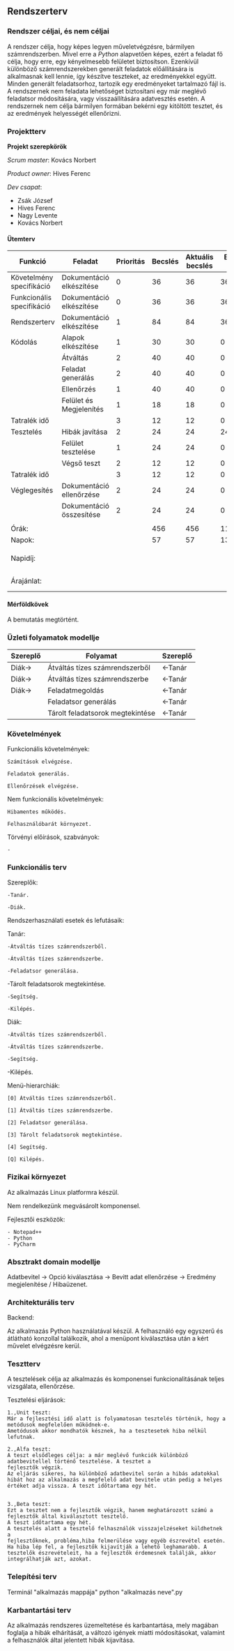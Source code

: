## Rendszerterv

### Rendszer céljai, és nem céljai

A rendszer célja, hogy képes legyen műveletvégzésre, bármilyen számrendszerben. Mivel erre a *Python* alapvetően képes, ezért a feladat fő célja, hogy erre, egy kényelmesebb felületet biztosítson. Ezenkívül különböző számrendszerekben generált feladatok előállítására is alkalmasnak kell lennie, így készítve teszteket, az eredményekkel együtt. Minden generált feladatsorhoz, tartozik egy eredményeket tartalmazó fájl is. A rendszernek nem feladata lehetőséget biztosítani egy már meglévő feladatsor módosítására, vagy visszaállítására adatvesztés esetén. A rendszernek nem célja bármilyen formában bekérni egy kitöltött tesztet, és az eredmények helyességét ellenőrizni.

### Projektterv

**Projekt szerepkörök**

*Scrum master*: Kovács Norbert

*Product owner*: Hives Ferenc

*Dev csapat*:
- Zsák József
- Hives Ferenc
- Nagy Levente
- Kovács Norbert

#### Ütemterv

| Funkció | Feladat | Prioritás | Becslés | Aktuális becslés | Eltelt idő | Hátralévő idő |
| --- | --- | --- | --- | --- | --- | --- |
| Követelmény specifikáció |  Dokumentáció elkészítése |  0  |  36  |  36  |  36  |  0  |
| Funkcionális specifikáció | Dokumentáció elkészítése |  0  |  36  |  36  |  36  |  0  |
| Rendszerterv | Dokumentáció elkészítése |  1  |  84  |  84  |  36  |  50  |
| Kódolás | Alapok elkészítése | 1 | 30 | 30 | 0 | 30 |
|     | Átváltás | 2 | 40 | 40 | 0 | 40 |
|     | Feladat generálás | 2 | 40 | 40 | 0 | 40 |
|     | Ellenőrzés | 1 | 40 | 40 | 0 | 40 |
|     | Felület és Megjelenítés | 1 | 18 | 18 | 0 | 18 |
| Tatralék idő |     |  3  |  12  |  12  |  0  |  12  |
| Tesztelés | Hibák javítása | 2 | 24 | 24 | 24 | 24 |
|     | Felület tesztelése | 1 | 24 | 24 | 0 | 24 |
|     | Végső teszt | 2 | 12 | 12 | 0 | 12 |
| Tatralék idő |     |  3  |  12  |  12  |  0  |  12  |
| Véglegesítés | Dokumentáció ellenőrzése | 2 | 24 | 24 | 0 | 24 |
|     | Dokumentáció összesítése | 2 | 24 | 24 | 0 | 24 |
|     |     |     |     |     |     |     |
| Órák:     |     |     | 456  | 456 |  111   |  350  |
| Napok:    |     |     |  57  | 57  |  13.875   | 43.75  |
|     |     |     |     |     |     |     |
| Napidíj: |     |     |     |     |     |  25 000 Ft.    |
|     |     |     |     |     |     |     |
| Árajánlat: |    |     |     |     |     |   1 425 000 Ft.  |


#### Mérföldkövek

A bemutatás megtörtént.

### Üzleti folyamatok modellje

| Szereplő | Folyamat | Szereplő |
| --- |  --- | --- |
| Diák-> | Átváltás tízes számrendszerből | <-Tanár |
| Diák-> | Átváltás tízes számrendszerbe | <-Tanár |
| Diák-> | Feladatmegoldás | <-Tanár |
|  | Feladatsor generálás | <-Tanár |
|  | Tárolt feladatsorok megtekintése | <-Tanár |



### Követelmények

 Funkcionális követelmények:
	
	Számítások elvégzése.
	
	Feladatok generálás.
	
	Ellenőrzések elvégzése.
	
	
Nem funkcionális követelmények:

	Hibamentes működés.
	
	Felhasználóbarát környezet.
	
	
Törvényi előírások, szabványok:

	-


### Funkcionális terv

Szereplők:

	-Tanár.

	-Diák.

Rendszerhasználati esetek és lefutásaik:

Tanár:

	-Átváltás tízes számrendszerből.

	-Átváltás tízes számrendszerbe.

	-Feladatsor generálása.

-Tárolt feladatsorok megtekintése.

	-Segítség.

	-Kilépés.

Diák:


	-Átváltás tízes számrendszerből.

	-Átváltás tízes számrendszerbe.

	-Segítség.

-Kilépés.

Menü-hierarchiák:

	[0] Átváltás tízes számrendszerből.

	[1] Átváltás tízes számrendszerbe.

	[2] Feladatsor generálása.

	[3] Tárolt feladatsorok megtekintése.

	[4] Segítség.

	[Q] Kilépés.


### Fizikai környezet

Az alkalmazás Linux platformra készül.

Nem rendelkezünk megvásárolt komponensel.

Fejlesztői eszközök:

	- Notepad++
	- Python
	- PyCharm 

### Absztrakt domain modellje

Adatbevitel -> Opció kiválasztása -> Bevitt adat ellenőrzése -> Eredmény megjelenítése / Hibaüzenet.


### Architekturális terv

Backend:

Az alkalmazás Python használatával készül. A felhasználó egy egyszerű és átlátható konzollal találkozik, ahol a menüpont kiválasztása után a kért művelet elvégzésre kerül. 

### Tesztterv

A tesztelések célja az alkalmazás és komponensei funkcionalitásának teljes vizsgálata, ellenőrzése.

Tesztelési eljárások:

	1.,Unit teszt:
	Már a fejlesztési idő alatt is folyamatosan tesztelés történik, hogy a
	metódusok megfelelően működnek-e.
	Ametódusok akkor mondhatók késznek, ha a tesztesetek hiba nélkül lefutnak.

	2.,Alfa teszt:
	A teszt elsődleges célja: a már meglévő funkciók különböző
	adatbevitellel történő tesztelése. A tesztet a
	fejlesztők végzik.
	Az eljárás sikeres, ha különböző adatbevitel során a hibás adatokkal hibát hoz az alkalmazás a megfelelő adat bevitele után pedig a helyes értéket adja vissza. A teszt időtartama egy hét.


	3.,Beta teszt:
	Ezt a tesztet nem a fejlesztők végzik, hanem meghatározott számú a fejlesztők által kiválasztott tesztelő. 
	A teszt időtartama egy hét.
	A tesztelés alatt a tesztelő felhasználók visszajelzéseket küldhetnek a
	fejlesztőknek, probléma,hiba felmerülése vagy egyéb észrevétel esetén.
	Ha hiba lép fel, a fejlesztők kijavítják a lehető leghamarabb. A tesztelők észrevételeit, ha a fejlesztők érdemesnek találják, akkor integrálhatják azt, azokat. 


### Telepítési terv

Terminál "alkalmazás mappája" python "alkalmazás neve".py

### Karbantartási terv

Az alkalmazás rendszeres üzemeltetése és karbantartása, mely
magában foglalja a hibák elhárítását, a változó igények miatti
módosításokat, valamint a felhasználók által jelentett hibák kijavítása.